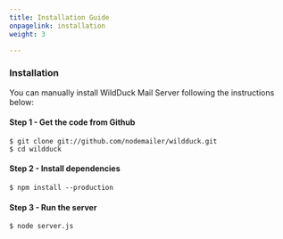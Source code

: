 ```yaml
---
title: Installation Guide
onpagelink: installation
weight: 3

---
```

### **Installation**

You can manually install WildDuck Mail Server following the instructions below:

#### Step 1 - Get the code from Github
```
$ git clone git://github.com/nodemailer/wildduck.git
$ cd wildduck
```
#### Step 2 - Install dependencies
```
$ npm install --production
```
#### Step 3 - Run the server
```
$ node server.js
```
